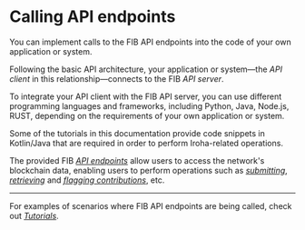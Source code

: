 # Calling API endpoints

You can implement calls to the FIB API endpoints into the code of your own application or system.

Following the basic API architecture, your application or system—the *API client* in this relationship—connects to the FIB *API server*.

To integrate your API client with the FIB API server, you can use different programming languages and frameworks, including Python, Java, Node.js, RUST, depending on the requirements of your own application or system.

Some of the tutorials in this documentation provide code snippets in Kotlin/Java that are required in order to perform Iroha-related operations.

The provided FIB *[API endpoints](../API_Specification.md)* allow users to access the network's blockchain data, enabling users to perform operations such as [*submitting*](../Tutorials/Submitting_a_contribution.md), [*retrieving*](../Tutorials/Retrieving_top_contributions.md) and [*flagging contributions*](../Tutorials/Flagging_a_contribution.md), etc.

---
For examples of scenarios where FIB API endpoints are being called, check out [*Tutorials*](../Tutorials.md).

